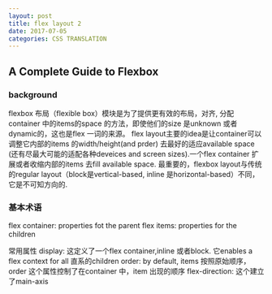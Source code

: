 ```yaml
---
layout: post
title: flex layout 2
date: 2017-07-05
categories: CSS TRANSLATION
---
```


## A Complete Guide to Flexbox

### background

flexbox 布局（flexible box）模块是为了提供更有效的布局，对齐, 分配container 中的items的space 的方法，即使他们的size 是unknown 或者dynamic的，这也是flex 一词的来源。
flex layout主要的idea是让container可以调整它内部的items 的width/height(and prder) 去最好的适应available space (还有尽最大可能的适配各种deveices and screen sizes).一个flex container 扩展或者收缩内部的items 去fill available space.
最重要的，flexbox layout与传统的regular layout（block是vertical-based, inline 是horizontal-based）不同，它是不可知方向的.

### 基本术语
flex container: properties fot the parent
flex items: properties for the children

常用属性
display: 这定义了一个flex container,inline 或者block. 它enables a flex context for all 直系的children
order: by default, items 按照原始顺序，order 这个属性控制了在container 中，item 出现的顺序
flex-direction: 这个建立了main-axis
